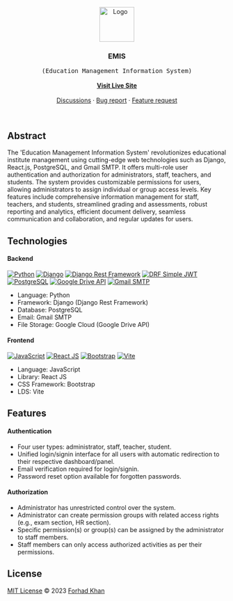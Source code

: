 
<p align="center">
	<!-- PROJECT LOGO -->
  <a href="https://github.com/forhadakhan/emis">
    <img src="https://github.com/forhadakhan/emis/assets/67508944/7a172714-3e12-43af-97a5-cd3456b3b966" alt="Logo" width="80" height="80">
  </a>

  <h3 align="center">EMIS</h3>

  <p align="center">
    <samp>(Education Management Information System)</samp>
    <br />
    <br />
    <a href="#"><strong>Visit Live Site</strong></a>
    <br />
    <br />
    <a href="https://github.com/forhadakhan/emis/discussions/1">Discussions</a>
    ·
    <a href="https://github.com/forhadakhan/emis/issues">Bug report</a>
    ·
    <a href="https://github.com/forhadakhan/emis/issues">Feature request</a>
  </p>
</p>

<br/>

## Abstract

The 'Education Management Information System' revolutionizes educational institute management using cutting-edge web technologies such as Django, React.js, PostgreSQL, and Gmail SMTP. It offers multi-role user authentication and authorization for administrators, staff, teachers, and students. The system provides customizable permissions for users, allowing administrators to assign individual or group access levels. Key features include comprehensive information management for staff, teachers, and students, streamlined grading and assessments, robust reporting and analytics, efficient document delivery, seamless communication and collaboration, and regular updates for users.

## Technologies

#### Backend
[![Python](https://img.shields.io/badge/Python-v3.11.3-blue)](https://www.python.org/)
[![Django](https://img.shields.io/badge/Django-v4.2.2-brightgreen)](https://www.djangoproject.com/)
[![Django Rest Framework](https://img.shields.io/badge/Django%20Rest%20Framework-v3.14.0-orange)](https://www.django-rest-framework.org/)
[![DRF Simple JWT](https://img.shields.io/badge/DRF%20Simple%20JWT-v5.2.2-blue)](https://django-rest-framework-simplejwt.readthedocs.io/en/latest/)
[![PostgreSQL](https://img.shields.io/badge/PostgreSQL-v15-blue)](https://www.postgresql.org/)
[![Google Drive API](https://img.shields.io/badge/Google%20Drive%20API-blue)](https://developers.google.com/drive/api/)
[![Gmail SMTP](https://img.shields.io/badge/Gmail%20SMTP-orange)](https://mail.google.com/)

- Language: Python
- Framework: Django (Django Rest Framework)
- Database: PostgreSQL
- Email: Gmail SMTP
- File Storage: Google Cloud (Google Drive API)

#### Frontend
[![JavaScript](https://img.shields.io/badge/JavaScript-red)](https://developer.mozilla.org/en-US/docs/Web/JavaScript)
[![React JS](https://img.shields.io/badge/React%20JS-v18.2.0-navyblue)](https://reactjs.org/)
[![Bootstrap](https://img.shields.io/badge/Bootstrap-v5.3-blue)](https://getbootstrap.com/)
[![Vite](https://img.shields.io/badge/Vite-v4.3.9-purple)](https://vitejs.dev/)

- Language: JavaScript
- Library: React JS
- CSS Framework: Bootstrap
- LDS: Vite


## Features 

#### Authentication
- Four user types: administrator, staff, teacher, student.
- Unified login/signin interface for all users with automatic redirection to their respective dashboard/panel.
- Email verification required for login/signin.
- Password reset option available for forgotten passwords.

#### Authorization
- Administrator has unrestricted control over the system.
- Administrator can create permission groups with related access rights (e.g., exam section, HR section).
- Specific permission(s) or group(s) can be assigned by the administrator to staff members.
- Staff members can only access authorized activities as per their permissions.


## License

[MIT License](./LICENSE) © 2023 [Forhad Khan](https://github.com/forhadakhan/)





<!-- 
	
	<img src="https://i.postimg.cc/7ZdXzGj1/emis-256x256.png" alt="Logo" width="80" height="80"> 
	
-->
